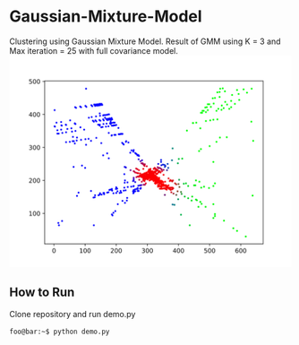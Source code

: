 # Gaussian-Mixture-Model

Clustering using Gaussian Mixture Model.
Result of GMM using K = 3 and Max iteration = 25 with full covariance model.
![Responsibility](https://github.com/skij487/Gaussian-Mixture-Model/blob/main/images/responsibilities.svg)

## How to Run
Clone repository and run demo.py
```console
foo@bar:~$ python demo.py
```